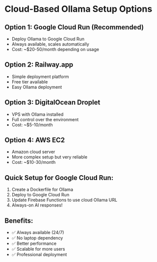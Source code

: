 # Cloud-Based Ollama Setup Options

## Option 1: Google Cloud Run (Recommended)
- Deploy Ollama to Google Cloud Run
- Always available, scales automatically
- Cost: ~$20-50/month depending on usage

## Option 2: Railway.app
- Simple deployment platform
- Free tier available
- Easy Ollama deployment

## Option 3: DigitalOcean Droplet
- VPS with Ollama installed
- Full control over the environment
- Cost: ~$5-10/month

## Option 4: AWS EC2
- Amazon cloud server
- More complex setup but very reliable
- Cost: ~$10-30/month

## Quick Setup for Google Cloud Run:
1. Create a Dockerfile for Ollama
2. Deploy to Google Cloud Run
3. Update Firebase Functions to use cloud Ollama URL
4. Always-on AI responses!

## Benefits:
- ✅ Always available (24/7)
- ✅ No laptop dependency
- ✅ Better performance
- ✅ Scalable for more users
- ✅ Professional deployment 